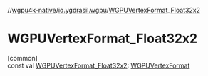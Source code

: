 //[wgpu4k-native](../../index.md)/[io.ygdrasil.wgpu](index.md)/[WGPUVertexFormat_Float32x2](-w-g-p-u-vertex-format_-float32x2.md)

# WGPUVertexFormat_Float32x2

[common]\
const val [WGPUVertexFormat_Float32x2](-w-g-p-u-vertex-format_-float32x2.md): [WGPUVertexFormat](-w-g-p-u-vertex-format/index.md)